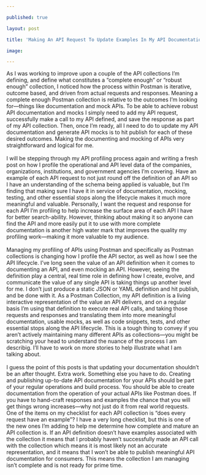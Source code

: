 ---
published: true
layout: post
title: 'Making An API Request To Update Examples In My API Documentation And Power My API Mocks'
image: 
---
<p>As I was working to improve upon a couple of the API collections I&rsquo;m defining, and define what constitutes a &ldquo;complete enough&rdquo; or &ldquo;robust enough&rdquo; collection, I noticed how the process within Postman is iterative, outcome based, and driven from actual requests and responses. Meaning a complete enough Postman collection is relative to the outcomes I&rsquo;m looking for&mdash;things like documentation and mock APIs. To be able to achieve robust API documentation and mocks I simply need to add my API request, successfully make a call to my API defined, and save the response as part of my API collection. Then, once I&rsquo;m ready, all I need to do to update my API documentation and generate API mocks is to hit publish for each of these desired outcomes. Making the documenting and mocking of APIs very straightforward and logical for me. <br /><br />I will be stepping through my API profiling process again and writing a fresh post on how I profile the operational and API level data of the companies, organizations, institutions, and government agencies I&rsquo;m covering. Have an example of each API request to not just round off the definition of an API so I have an understanding of the schema being applied is valuable, but I&rsquo;m finding that making sure I have it in service of documentation, mocking, testing, and other essential stops along the lifecycle makes it much more meaningful and valuable. Personally, I want the request and response for each API I&rsquo;m profiling to help increase the surface area of each API I have for better search-ability. However, thinking about making it so anyone can find the API and more easily put it to use with more complete documentation is another high water mark that improves the quality my profiling work&mdash;making it more valuable to my audience.<br /><br />Managing my profiling of APIs using Postman and specifically as Postman collections is changing how I profile the API sector, as well as how I see the API lifecycle. I&rsquo;ve long seen the value of an API definition when it comes to documenting an API, and even mocking an API. However, seeing the definition play a central, real time role in defining how I create, evolve, and communicate the value of any single API is taking things up another level for me. I don&rsquo;t just produce a static JSON or YAML definition and hit publish, and be done with it. As a Postman Collection, my API definition is a living interactive representation of the value an API delivers, and on a regular basis I&rsquo;m using that definition to execute real API calls, and taking those requests and responses and translating them into more meaningful documentation, usable mocks, as well as code snippets, tests, and other essential stops along the API lifecycle. This is a tough thing to convey if you aren&rsquo;t actively maintaining many different APIs as collections&mdash;you might be scratching your head to understand the nuance of the process I am describig. I&rsquo;ll have to work on more stories to help illustrate what I am talking about. <br /><br />I guess the point of this posts is that updating your documentation shouldn&rsquo;t be an after thought. Extra work. Something else you have to do. Creating and publishing up-to-date API documentation for your APIs should be part of your regular operations and build process. You should be able to create documentation from the operation of your actual APIs like Postman does. If you have to hand-craft responses and examples the chance that you will get things wrong increases&mdash;why not just do it from real world requests. One of the items on my checklist for each API collection is &ldquo;does every request have an example&rdquo;? I have a very long checklist, but this is one of the new ones I&rsquo;m adding to help me determine how complete and mature an API collection is. If an API definition doesn&rsquo;t have examples associated with the collection it means that I probably haven&rsquo;t successfully made an API call with the collection which means it is most likely not an accurate representation, and it means that I won&rsquo;t be able to publish meaningful API documentation for consumers. This means the collection I am managing isn&rsquo;t complete and is not ready for prime time.</p>
